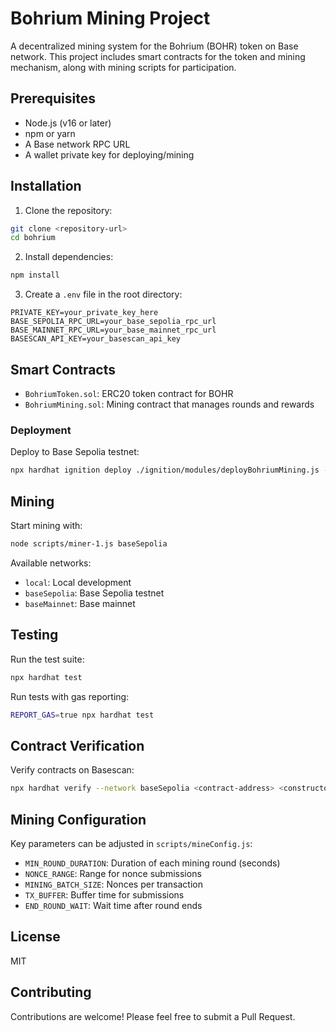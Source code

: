 # Bohrium Mining Project

A decentralized mining system for the Bohrium (BOHR) token on Base network. This project includes smart contracts for the token and mining mechanism, along with mining scripts for participation.

## Prerequisites

- Node.js (v16 or later)
- npm or yarn
- A Base network RPC URL
- A wallet private key for deploying/mining

## Installation

1. Clone the repository:
```bash
git clone <repository-url>
cd bohrium
```

2. Install dependencies:
```bash
npm install
```

3. Create a `.env` file in the root directory:
```env
PRIVATE_KEY=your_private_key_here
BASE_SEPOLIA_RPC_URL=your_base_sepolia_rpc_url
BASE_MAINNET_RPC_URL=your_base_mainnet_rpc_url
BASESCAN_API_KEY=your_basescan_api_key
```

## Smart Contracts

- `BohriumToken.sol`: ERC20 token contract for BOHR
- `BohriumMining.sol`: Mining contract that manages rounds and rewards

### Deployment

Deploy to Base Sepolia testnet:
```bash
npx hardhat ignition deploy ./ignition/modules/deployBohriumMining.js --network baseSepolia
```

## Mining

Start mining with:
```bash
node scripts/miner-1.js baseSepolia
```

Available networks:
- `local`: Local development
- `baseSepolia`: Base Sepolia testnet
- `baseMainnet`: Base mainnet

## Testing

Run the test suite:
```bash
npx hardhat test
```

Run tests with gas reporting:
```bash
REPORT_GAS=true npx hardhat test
```

## Contract Verification

Verify contracts on Basescan:
```bash
npx hardhat verify --network baseSepolia <contract-address> <constructor-arguments>
```

## Mining Configuration

Key parameters can be adjusted in `scripts/mineConfig.js`:
- `MIN_ROUND_DURATION`: Duration of each mining round (seconds)
- `NONCE_RANGE`: Range for nonce submissions
- `MINING_BATCH_SIZE`: Nonces per transaction
- `TX_BUFFER`: Buffer time for submissions
- `END_ROUND_WAIT`: Wait time after round ends

## License

MIT

## Contributing

Contributions are welcome! Please feel free to submit a Pull Request.